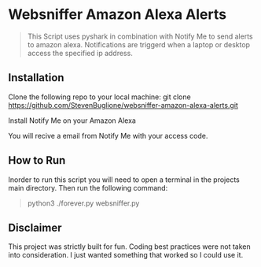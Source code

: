 # Websniffer Amazon Alexa Alerts
> This Script uses pyshark in combination with Notify Me to send alerts to amazon alexa. Notifications are triggerd when a laptop or desktop access the specified ip address.

## Installation

Clone the following repo to your local machine:
git clone https://github.com/StevenBuglione/websniffer-amazon-alexa-alerts.git

Install Notify Me on your Amazon Alexa

You will recive a email from Notify Me with your access code.

## How to Run

Inorder to run this script you will need to open a terminal in the projects main directory.
Then run the following command:

>python3 ./forever.py websniffer.py

## Disclaimer
This project was strictly built for fun. Coding best practices were not taken into consideration. I just wanted something that worked so I could use it. 

